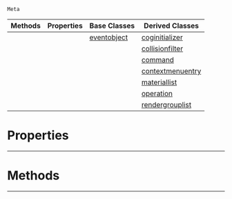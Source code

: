  `Meta`

|Methods|Properties|Base Classes|Derived Classes|
|---|---|---|---|
| | |[eventobject](https://github.com/PlasmaEngine/PlasmaDocs/tree/master/docs/C%2B%2B/code_reference/class_reference/eventobject.markdown)|[coginitializer](https://github.com/PlasmaEngine/PlasmaDocs/tree/master/docs/C%2B%2B/code_reference/class_reference/coginitializer.markdown)|
| | | |[collisionfilter](https://github.com/PlasmaEngine/PlasmaDocs/tree/master/docs/C%2B%2B/code_reference/class_reference/collisionfilter.markdown)|
| | | |[command](https://github.com/PlasmaEngine/PlasmaDocs/tree/master/docs/C%2B%2B/code_reference/class_reference/command.markdown)|
| | | |[contextmenuentry](https://github.com/PlasmaEngine/PlasmaDocs/tree/master/docs/C%2B%2B/code_reference/class_reference/contextmenuentry.markdown)|
| | | |[materiallist](https://github.com/PlasmaEngine/PlasmaDocs/tree/master/docs/C%2B%2B/code_reference/class_reference/materiallist.markdown)|
| | | |[operation](https://github.com/PlasmaEngine/PlasmaDocs/tree/master/docs/C%2B%2B/code_reference/class_reference/operation.markdown)|
| | | |[rendergrouplist](https://github.com/PlasmaEngine/PlasmaDocs/tree/master/docs/C%2B%2B/code_reference/class_reference/rendergrouplist.markdown)|


 #  Properties


---  
 #  Methods


---  
 

 
